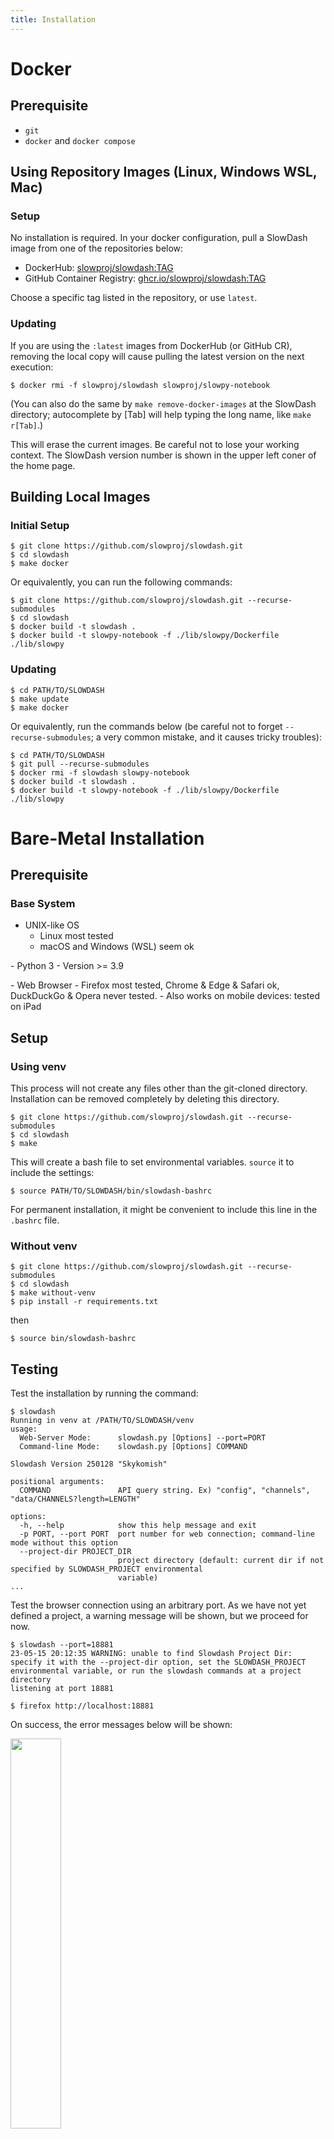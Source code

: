 ```yaml
---
title: Installation
---
```


# Docker
## Prerequisite
- `git`
- `docker` and `docker compose`

## Using Repository Images (Linux, Windows WSL, Mac)

### Setup
No installation is required. In your docker configuration, pull a SlowDash image from one of the repositories below:

- DockerHub: [slowproj/slowdash:TAG](https://hub.docker.com/r/slowproj/slowdash/tags)
- GitHub Container Registry: [ghcr.io/slowproj/slowdash:TAG](https://github.com/slowproj/slowdash/pkgs/container/slowdash)

Choose a specific tag listed in the repository, or use `latest`.

### Updating
If you are using the `:latest` images from DockerHub (or GitHub CR), removing the local copy will cause pulling the latest version on the next execution:
```console
$ docker rmi -f slowproj/slowdash slowproj/slowpy-notebook
```
(You can also do the same by `make remove-docker-images` at the SlowDash directory; autocomplete by [Tab] will help typing the long name, like `make r[Tab]`.)

This will erase the current images. Be careful not to lose your working context. The SlowDash version number is shown in the upper left coner of the home page.



## Building Local Images
### Initial Setup
```console
$ git clone https://github.com/slowproj/slowdash.git
$ cd slowdash
$ make docker
```

Or equivalently, you can run the following commands:
```console
$ git clone https://github.com/slowproj/slowdash.git --recurse-submodules
$ cd slowdash
$ docker build -t slowdash .
$ docker build -t slowpy-notebook -f ./lib/slowpy/Dockerfile ./lib/slowpy
```

### Updating
```console
$ cd PATH/TO/SLOWDASH
$ make update
$ make docker
```

Or equivalently, run the commands below
(be careful not to forget `--recurse-submodules`; a very common mistake, and it causes tricky troubles):
```console
$ cd PATH/TO/SLOWDASH
$ git pull --recurse-submodules
$ docker rmi -f slowdash slowpy-notebook
$ docker build -t slowdash .
$ docker build -t slowpy-notebook -f ./lib/slowpy/Dockerfile ./lib/slowpy
```


# Bare-Metal Installation
## Prerequisite
### Base System
- UNIX-like OS
  - Linux most tested
  - macOS and Windows (WSL) seem ok
<p>
- Python 3
  - Version >= 3.9
<p>
- Web Browser
  - Firefox most tested, Chrome &amp; Edge &amp; Safari ok, DuckDuckGo &amp; Opera never tested.
  - Also works on mobile devices: tested on iPad

## Setup
### Using venv
This process will not create any files other than the git-cloned directory. Installation can be removed completely by deleting this directory.
```console
$ git clone https://github.com/slowproj/slowdash.git --recurse-submodules
$ cd slowdash
$ make
```

This will create a bash file to set environmental variables. `source` it to include the settings:
```console
$ source PATH/TO/SLOWDASH/bin/slowdash-bashrc
```
For permanent installation, it might be convenient to include this line in the `.bashrc` file.

### Without venv
```console
$ git clone https://github.com/slowproj/slowdash.git --recurse-submodules
$ cd slowdash
$ make without-venv
$ pip install -r requirements.txt
```
then
```console
$ source bin/slowdash-bashrc
```

## Testing
Test the installation by running the command:
```console
$ slowdash
Running in venv at /PATH/TO/SLOWDASH/venv
usage: 
  Web-Server Mode:      slowdash.py [Options] --port=PORT
  Command-line Mode:    slowdash.py [Options] COMMAND

Slowdash Version 250128 "Skykomish"

positional arguments:
  COMMAND               API query string. Ex) "config", "channels", "data/CHANNELS?length=LENGTH"

options:
  -h, --help            show this help message and exit
  -p PORT, --port PORT  port number for web connection; command-line mode without this option
  --project-dir PROJECT_DIR
                        project directory (default: current dir if not specified by SLOWDASH_PROJECT environmental
                        variable)
...
```

Test the browser connection using an arbitrary port. As we have not yet defined a project, a warning message will be shown, but we proceed for now.
```console
$ slowdash --port=18881
23-05-15 20:12:35 WARNING: unable to find Slowdash Project Dir: specify it with the --project-dir option, set the SLOWDASH_PROJECT environmental variable, or run the slowdash commands at a project directory
listening at port 18881
```
```console
$ firefox http://localhost:18881
```
On success, the error messages below will be shown:

<img src="fig/QuickTour-Welcome.png" style="width:40%">

Type `Ctrl-c` to stop slowdash.

## Updating
```console
$ cd PATH/TO/SLOWDASH
$ make update
```

Or equivalently, run the commands below
(be careful not to forget `--recurse-submodules`; a very common mistake, and it causes tricky troubles):
```console
$ cd PATH/TO/SLOWDASH
$ git pull --recurse-submodules
$ make
```
Often `make` does not do anything, but it is safe to run it every time.


# Refreshing the browser cache: Hard Refresh
SlowDash scripts cached in user web browsers might cause troubles after the SlowDash server is updated. In that case, perform "hard refresh" the browser by clicking the `Reload` button with holding down the `Shift` key at a SlowDash page.
